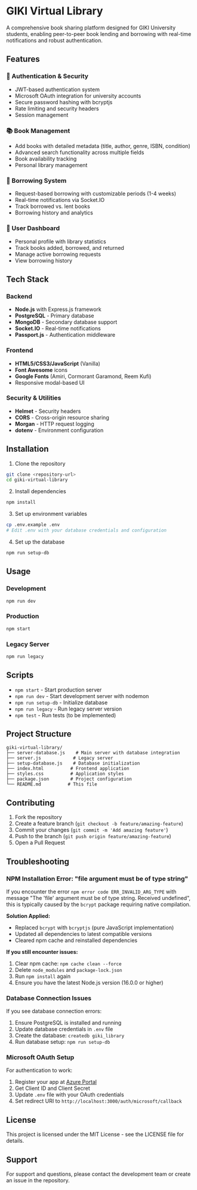 # GIKI Virtual Library

A comprehensive book sharing platform designed for GIKI University students, enabling peer-to-peer book lending and borrowing with real-time notifications and robust authentication.

## Features

### 🔐 Authentication & Security
- JWT-based authentication system
- Microsoft OAuth integration for university accounts
- Secure password hashing with bcryptjs
- Rate limiting and security headers
- Session management

### 📚 Book Management
- Add books with detailed metadata (title, author, genre, ISBN, condition)
- Advanced search functionality across multiple fields
- Book availability tracking
- Personal library management

### 🤝 Borrowing System
- Request-based borrowing with customizable periods (1-4 weeks)
- Real-time notifications via Socket.IO
- Track borrowed vs. lent books
- Borrowing history and analytics

### 👤 User Dashboard
- Personal profile with library statistics
- Track books added, borrowed, and returned
- Manage active borrowing requests
- View borrowing history

## Tech Stack

### Backend
- **Node.js** with Express.js framework
- **PostgreSQL** - Primary database
- **MongoDB** - Secondary database support
- **Socket.IO** - Real-time notifications
- **Passport.js** - Authentication middleware

### Frontend
- **HTML5/CSS3/JavaScript** (Vanilla)
- **Font Awesome** icons
- **Google Fonts** (Amiri, Cormorant Garamond, Reem Kufi)
- Responsive modal-based UI

### Security & Utilities
- **Helmet** - Security headers
- **CORS** - Cross-origin resource sharing
- **Morgan** - HTTP request logging
- **dotenv** - Environment configuration

## Installation

1. Clone the repository
```bash
git clone <repository-url>
cd giki-virtual-library
```

2. Install dependencies
```bash
npm install
```

3. Set up environment variables
```bash
cp .env.example .env
# Edit .env with your database credentials and configuration
```

4. Set up the database
```bash
npm run setup-db
```

## Usage

### Development
```bash
npm run dev
```

### Production
```bash
npm start
```

### Legacy Server
```bash
npm run legacy
```

## Scripts

- `npm start` - Start production server
- `npm run dev` - Start development server with nodemon
- `npm run setup-db` - Initialize database
- `npm run legacy` - Run legacy server version
- `npm test` - Run tests (to be implemented)

## Project Structure

```
giki-virtual-library/
├── server-database.js    # Main server with database integration
├── server.js            # Legacy server
├── setup-database.js    # Database initialization
├── index.html          # Frontend application
├── styles.css          # Application styles
├── package.json        # Project configuration
└── README.md          # This file
```

## Contributing

1. Fork the repository
2. Create a feature branch (`git checkout -b feature/amazing-feature`)
3. Commit your changes (`git commit -m 'Add amazing feature'`)
4. Push to the branch (`git push origin feature/amazing-feature`)
5. Open a Pull Request

## Troubleshooting

### NPM Installation Error: "file argument must be of type string"

If you encounter the error `npm error code ERR_INVALID_ARG_TYPE` with message "The 'file' argument must be of type string. Received undefined", this is typically caused by the `bcrypt` package requiring native compilation.

**Solution Applied:**
- Replaced `bcrypt` with `bcryptjs` (pure JavaScript implementation)
- Updated all dependencies to latest compatible versions
- Cleared npm cache and reinstalled dependencies

**If you still encounter issues:**
1. Clear npm cache: `npm cache clean --force`
2. Delete `node_modules` and `package-lock.json`
3. Run `npm install` again
4. Ensure you have the latest Node.js version (16.0.0 or higher)

### Database Connection Issues

If you see database connection errors:
1. Ensure PostgreSQL is installed and running
2. Update database credentials in `.env` file
3. Create the database: `createdb giki_library`
4. Run database setup: `npm run setup-db`

### Microsoft OAuth Setup

For authentication to work:
1. Register your app at [Azure Portal](https://portal.azure.com/)
2. Get Client ID and Client Secret
3. Update `.env` file with your OAuth credentials
4. Set redirect URI to `http://localhost:3000/auth/microsoft/callback`

## License

This project is licensed under the MIT License - see the LICENSE file for details.

## Support

For support and questions, please contact the development team or create an issue in the repository.
